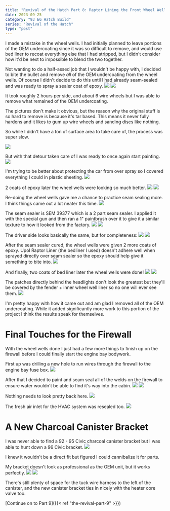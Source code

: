 ```yaml
---
title: "Revival of the Hatch Part 8: Raptor Lining the Front Wheel Wells and Finishing the Firewall"
date: 2023-09-25
category: "93 EG Hatch Build"
series: "Revival of the Hatch"
type: "post"
---
```


I made a mistake in the wheel wells. I had initially planned to leave portions of the OEM undercoating since it was so difficult to remove, and would use bed liner to recoat everything else that I had stripped, but I didn't consider how it'd be next to impossible to blend the two together.

Not wanting to do a half-assed job that I wouldn't be happy with, I decided to bite the bullet and remove _all_ of the OEM undercoating from the wheel wells. Of course I didn't decide to do this until I had already seam-sealed and was ready to spray a sealer coat of epoxy.
![](images/1.jpg)
![](images/2.jpg)

It took roughly 2 hours per side, and about 6 wire wheels but I was able to remove what remained of the OEM undercoating.

The pictures don't make it obvious, but the reason why the original stuff is so hard to remove is because it's tar based. This means it never fully hardens and it likes to gum up wire wheels and sanding discs like nothing.

So while I didn't have a ton of surface area to take care of, the process was super slow.

![](images/3.jpg)

But with that detour taken care of I was ready to once again start painting.
![](images/4.jpg)

I'm trying to be better about protecting the car from over spray so I covered everything I could in plastic sheeting.
![](images/5.jpg)

2 coats of epoxy later the wheel wells were looking so much better.
![](images/6.jpg)
![](images/7.jpg)

Re-doing the wheel wells gave me a chance to practice seam sealing more. I think things came out a lot neater this time.
![](images/8.jpg)

The seam sealer is SEM 39377 which is a 2 part seam sealer. I applied it with the special gun and then ran a 1" paintbrush over it to give it a similar texture to how it looked from the factory.
![](images/9.jpg)
![](images/10.jpg)

The driver side looks basically the same, but for completeness:
![](images/11.jpg)
![](images/12.jpg)

After the seam sealer cured, the wheel wells were given 2 more coats of epoxy. Upol Raptor Liner (the bedliner I used) doesn't adhere well when sprayed directly over seam sealer so the epoxy should help give it something to bite into.
![](images/13.jpg)

And finally, two coats of bed liner later the wheel wells were done!
![](images/14.jpg)
![](images/15.jpg)

The patches directly behind the headlights don't look the greatest but they'll be covered by the fender + inner wheel well liner so no one will ever see them.
![](images/16.jpg)

I'm pretty happy with how it came out and am glad I removed all of the OEM undercoating. While it added significantly more work to this portion of the project I think the results speak for themselves.

# Final Touches for the Firewall

With the wheel wells done I just had a few more things to finish up on the firewall before I could finally start the engine bay bodywork.

First up was drilling a new hole to run wires through the firewall to the engine bay fuse box.
![](images/17.jpg)

After that I decided to paint and seam seal all of the welds on the firewall to ensure water wouldn't be able to find it's way into the cabin.
![](images/18.jpg)
![](images/19.jpg)

Nothing needs to look pretty back here.
![](images/20.jpg)

The fresh air inlet for the HVAC system was resealed too.
![](images/21.jpg)

# A New Charcoal Canister Bracket

I was never able to find a 92 - 95 Civic charcoal canister bracket but I was able to hunt down a 96 Civic bracket.
![](images/23.jpg)

I knew it wouldn't be a direct fit but figured I could cannibalize it for parts.

My bracket doesn't look as professional as the OEM unit, but it works perfectly.
![](images/22.jpg)
![](images/24.jpg)

There's still plenty of space for the tuck wire harness to the left of the canister, and the new canister bracket ties in nicely with the heater core valve too.

[Continue on to Part 9]({{< ref "the-revival-part-9" >}})
